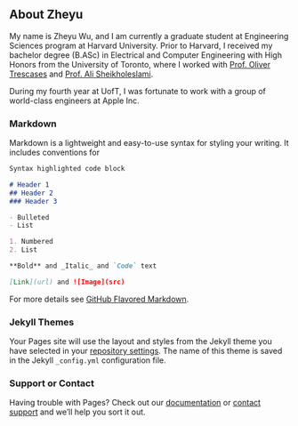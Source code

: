 ## About Zheyu

My name is Zheyu Wu, and I am currently a graduate student at Engineering Sciences program at Harvard University. Prior to Harvard, I received my bachelor degree (B.ASc) in Electrical and Computer Engineering with High Honors from the University of Toronto, where I worked with [Prof. Oliver Trescases](http://www.ele.utoronto.ca/~ot/) and [Prof. Ali Sheikholeslami](http://www.eecg.utoronto.ca/~ali/).

During my fourth year at UofT, I was fortunate to work with a group of world-class engineers at Apple Inc.
### Markdown

Markdown is a lightweight and easy-to-use syntax for styling your writing. It includes conventions for

```markdown
Syntax highlighted code block

# Header 1
## Header 2
### Header 3

- Bulleted
- List

1. Numbered
2. List

**Bold** and _Italic_ and `Code` text

[Link](url) and ![Image](src)
```

For more details see [GitHub Flavored Markdown](https://guides.github.com/features/mastering-markdown/).

### Jekyll Themes

Your Pages site will use the layout and styles from the Jekyll theme you have selected in your [repository settings](https://github.com/zheyu-wu/zheyu-wu.github.io/settings). The name of this theme is saved in the Jekyll `_config.yml` configuration file.

### Support or Contact

Having trouble with Pages? Check out our [documentation](https://help.github.com/categories/github-pages-basics/) or [contact support](https://github.com/contact) and we’ll help you sort it out.
